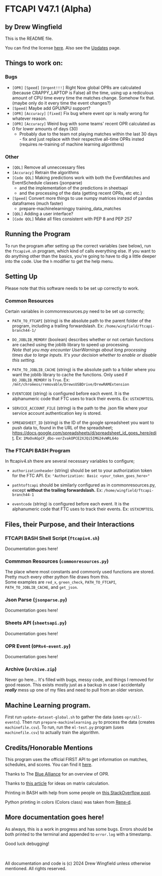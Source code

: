 # FTCAPI V47.1 (Alpha)
## by Drew Wingfield
This is the README file.

You can find the license [here](LICENSE.txt).
Also see the [Updates](Updates.md) page.

## Things to work on:

### Bugs
  - `[OPR]` `[Speed]` `[Urgent!!!]` Right Now global OPRs are calculated (because CRAPPY_LAPTOP is False) all the time, using up a rediculous amount of CPU time every time the matches change. Somehow fix that. (maybe only do it every time the event changes?)
  - `[Speed]` Maybe add GPU/NPU support?
  - `[OPR]` `[Accuracy]` `[fixed]` Fix bug where event opr is really wrong for whatever reason.
  - `[OPR]` `[Accuracy]` Weird bug with some teams' recent OPR calculated as 0 for lower amounts of days (30)
    - Probably due to the team not playing matches within the last 30 days - fix and just replace with their respective all-time OPRs insted (requires re-training of machine learning algorithms)

### Other
  - `[QOL]` Remove all unneccessary files
  - `[Accuracy]` Retrain the algorithms
  - `[Code QOL]` Making predictions work with both the EventMatches and EventSchedule classes (jsonparse)
    - and the implementation of the predictions in sheetsapi
    - and the processing of the data (getting recent OPRs, etc etc.)
  - `[Speed]` Convert more things to use numpy matrices instead of pandas dataframes (much faster)
    - prepare-machinelearningpy training_data_matches
  - `[QOL]` Adding a user interface?
  - `[Code QOL]` Make all files consistent with PEP 8 and PEP 257


## Running the Program
To run the program after setting up the correct variables (see below), run the `ftcapiv4.sh` program, which kind of calls everything else. If you want to do anything other than the basics, you're going to have to dig a little deeper into the code. Use the `h` modifier to get the help menu.

## Setting Up
Please note that this software needs to be set up correctly to work.

### Common Resources
Certain variables in commonresources.py need to be set up correctly;
 - `PATH_TO_FTCAPI` (string) is the absolute path to the parent folder of the program, including a trailing forwardslash. Ex: `/home/wingfield/ftcapi-branch44-1/`

 - `DO_JOBLIB_MEMORY` (boolean) describes whether or not certain functions are cached using the joblib library to speed up processing. <br> *Note that you may encounter UserWarnings about long processing times due to large inputs. It's your decision whether to enable or disable this setting.*

 - `PATH_TO_JOBLIB_CACHE` (string) is the absolute path to a folder where you want the joblib library to cache the functions. Only used if `DO_JOBLIB_MEMORY` is `True`. Ex: `/mnt/chromeos/removable/DrewsUSBDrive/DrewRAMExtension`

 - `EVENTCODE` (string) is configured before each event. It is the alphanumeric code that FTC uses to track their events. Ex: `USTXCMPTESL`

 - `SERVICE_ACCOUNT_FILE` (string) is the path to the .json file where your service account authentication key is stored.

 - `SPREADSHEET_ID` (string) is the ID of the google spreadsheet you want to push data to, found in the URL of the spreadsheet; https://docs.google.com/spreadsheets/d/spreadsheet_id_goes_here/edit. Ex: `1MoOvAGpCF_dbo-verZvakOPCE2XJQi5IMG24vWRL64o`


### The FTCAPI BASH Program
In ftcapiv4.sh there are several necessary variables to configure;
 - `authorizationheader` (string) should be set to your authorization token for the FTC API. Ex: `"Authorization: Basic <your_token_goes_here>"`

 - `pathtoftcapi` should be similarly configured as in commonresources.py, except **without the trailing forwardslash.** Ex: `/home/wingfield/ftcapi-branch44-1`

 - `eventcode` (string) is configured before each event. It is the alphanumeric code that FTC uses to track their events. Ex: `USTXCMPTESL`

## Files, their Purpose, and their Interactions
### FTCAPI BASH Shell Script (`ftcapiv4.sh`)
Documentation goes here!

### Commmon Resources (`commonresources.py`)
The place where most constants and commonly used functions are stored. Pretty much every other python file draws from this. \
Some examples are `red_x`, `green_check`, `PATH_TO_FTCAPI`, `PATH_TO_JOBLIB_CACHE`, and `get_json`.

### Json Parse (`jsonparse.py`)
Documentation goes here!

### Sheets API (`sheetsapi.py`)
Documentation goes here!

### OPR Event (`OPRv4-event.py`)
Documentation goes here!


### Archive (`Archive.zip`)
Never go here... It's filled with bugs, messy code, and things I removed for good reason. This exists mostly just as a backup in case I accidentally ***really*** mess up one of my files and need to pull from an older version.


## Machine Learning program.
First run `update-dataset-global.sh` to gather the data (uses `opr/all-events`).
Then run `prepare-machinelearning.py` to process the data (creates `machinefile.csv`).
To run, run the `ml-test.py` program (uses `machinefile.csv`) to actually train the algorithm.


## Credits/Honorable Mentions
This program uses the official FIRST API to get information on matches, schedules, and scores.
You can find it [here](https://frc-events.firstinspires.org/services/API).

Thanks to The [Blue Alliance](https://blog.thebluealliance.com/2017/10/05/the-math-behind-opr-an-introduction/) for an overview of OPR.

Thanks to [this article](https://www.johndcook.com/blog/2010/01/19/dont-invert-that-matrix/) for ideas on matrix calculation.

Printing in BASH with help from some people on [this StackOverflow post](https://stackoverflow.com/questions/1898712/make-sure-int-variable-is-2-digits-long-else-add-0-in-front-to-make-it-2-digits).

Python printing in colors (Colors class) was taken from [Rene-d](https://gist.github.com/rene-d/9e584a7dd2935d0f461904b9f2950007).

## More documentation goes here!
As always, this is a work in progress and has some bugs. Errors should be both printed to the terminal and appended to `error.log` with a timestamp.

Good luck debugging!

<br><br>
All documentation and code is (c) 2024 Drew Wingfield unless otherwise mentioned. All rights reserved.

